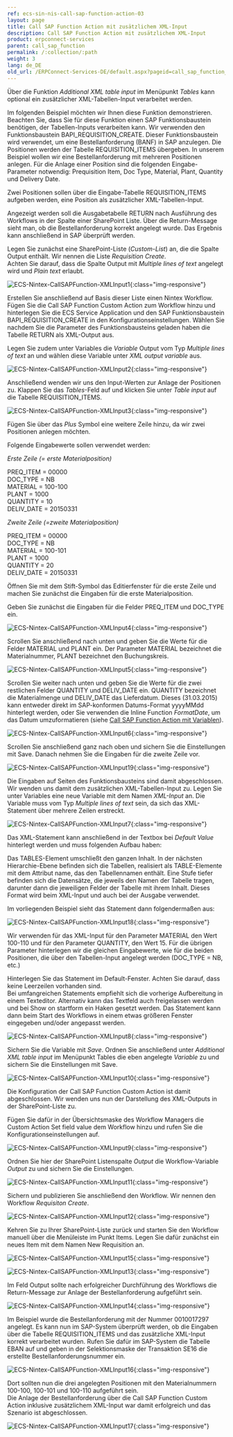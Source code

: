 ```yaml
---
ref: ecs-sin-nis-call-sap-function-action-03
layout: page
title: Call SAP Function Action mit zusätzlichem XML-Input
description: Call SAP Function Action mit zusätzlichem XML-Input
product: erpconnect-services
parent: call_sap_function
permalink: /:collection/:path
weight: 3
lang: de_DE
old_url: /ERPConnect-Services-DE/default.aspx?pageid=call_sap_function_mit_zus_tzlichem_xml_input
---
```


Über die Funktion *Additional XML table input* im Menüpunkt *Tables* kann optional ein zusätzlicher 
XML-Tabellen-Input verarbeitet werden.

Im folgenden Beispiel möchten wir Ihnen diese Funktion demonstrieren. Beachten Sie, dass Sie für diese Funktion einen SAP 
Funktionsbaustein benötigen, der Tabellen-Inputs verarbeiten kann. Wir verwenden den Funktionsbaustein BAPI_REQUISITION_CREATE. 
Dieser Funktionsbaustein wird verwendet, um eine Bestellanforderung (BANF) in SAP anzulegen. Die Positionen werden der Tabelle 
REQUISITION_ITEMS übergeben. In unserem Beispiel wollen wir eine Bestellanforderung mit mehreren Positionen anlegen. 
Für die Anlage einer Position sind die folgenden Eingabe-Parameter notwendig: Prequisition Item, Doc Type, Material, Plant, Quantity und Delivery Date.

Zwei Positionen sollen über die Eingabe-Tabelle REQUISITION_ITEMS aufgeben werden, eine Position als zusätzlicher XML-Tabellen-Input. 

Angezeigt werden soll die Ausgabetabelle RETURN nach Ausführung des Workflows in der Spalte einer SharePoint Liste. Über die Return-Message 
sieht man, ob die Bestellanforderung korrekt angelegt wurde. Das Ergebnis kann anschließend in SAP überprüft werden.  

Legen Sie zunächst eine SharePoint-Liste (*Custom-List*) an, die die Spalte Output enthält. Wir nennen die Liste *Requisition Create*. <br>
Achten Sie darauf, dass die Spalte Output mit *Multiple lines of text* angelegt wird und *Plain text* erlaubt.

![ECS-Nintex-CallSAPFunction-XMLInput1](/img/content/ECS-Nintex-CallSAPFunction-XMLInput1.png){:class="img-responsive"}

Erstellen Sie anschließend auf Basis dieser Liste einen Nintex Workflow. Fügen Sie die Call SAP Function Custom Action zum Workflow 
hinzu und hinterlegen Sie die ECS Service Application und den SAP Funktionsbaustein BAPI_REQUISITION_CREATE in den 
Konfigurationseinstellungen. Wählen Sie nachdem Sie die Parameter des Funktionsbausteins geladen haben die Tabelle RETURN als XML-Output aus.  

Legen Sie zudem unter Variables die *Variable* Output vom Typ *Multiple lines of text* an und wählen diese Variable unter *XML output variable* aus. 

![ECS-Nintex-CallSAPFunction-XMLInput2](/img/content/ECS-Nintex-CallSAPFunction-XMLInput2.png){:class="img-responsive"}

Anschließend wenden wir uns den Input-Werten zur Anlage der Positionen zu. Klappen Sie das *Tables*-Feld auf und klicken Sie unter *Table input* auf die Tabelle REQUISITION_ITEMS.

![ECS-Nintex-CallSAPFunction-XMLInput3](/img/content/ECS-Nintex-CallSAPFunction-XMLInput3.png){:class="img-responsive"}

Fügen Sie über das *Plus* Symbol eine weitere Zeile hinzu, da wir zwei Positionen anlegen möchten. 

Folgende Eingabewerte sollen verwendet werden:

*Erste Zeile (= erste Materialposition)*

PREQ_ITEM = 00000<br>
DOC_TYPE = NB <br>
MATERIAL = 100-100<br>
PLANT = 1000<br>
QUANTITY = 10<br>
DELIV_DATE = 20150331<br>

*Zweite Zeile (=zweite Materialposition)* 

PREQ_ITEM = 00000<br>
DOC_TYPE = NB<br>
MATERIAL = 100-101<br>
PLANT = 1000<br>
QUANTITY = 20<br>
DELIV_DATE = 20150331<br>

Öffnen Sie mit dem Stift-Symbol das Editierfenster für die erste Zeile und machen Sie zunächst die Eingaben für die erste Materialposition.

Geben Sie zunächst die Eingaben für die Felder PREQ_ITEM und DOC_TYPE ein.

![ECS-Nintex-CallSAPFunction-XMLInput4](/img/content/ECS-Nintex-CallSAPFunction-XMLInput4.png){:class="img-responsive"}

Scrollen Sie anschließend nach unten und geben Sie die Werte für die Felder  MATERIAL und PLANT ein. Der Parameter 
MATERIAL bezeichnet die Materialnummer, PLANT bezeichnet den Buchungskreis.

![ECS-Nintex-CallSAPFunction-XMLInput5](/img/content/ECS-Nintex-CallSAPFunction-XMLInput5.png){:class="img-responsive"}

Scrollen Sie weiter nach unten und geben Sie die Werte für die zwei restlichen Felder QUANTITY und DELIV_DATE ein. 
QUANTITY bezeichnet die Materialmenge und DELIV_DATE das Lieferdatum. Dieses (31.03.2015) kann entweder direkt im SAP-konformen Datums-Format yyyyMMdd hinterlegt werden, oder Sie verwenden die Inline Function *FormatDate*, um das Datum umzuformatieren (siehe [Call SAP Function Action mit Variablen](./call_sap_function_action_in_einem_workflow)).  

![ECS-Nintex-CallSAPFunction-XMLInput6](/img/content/ECS-Nintex-CallSAPFunction-XMLInput6.png){:class="img-responsive"}

Scrollen Sie anschließend ganz nach oben und sichern Sie die Einstellungen mit Save. Danach nehmen Sie die Eingaben für die zweite Zeile vor. 

![ECS-Nintex-CallSAPFunction-XMLInput19](/img/content/ECS-Nintex-CallSAPFunction-XMLInput19.png){:class="img-responsive"}

Die Eingaben auf Seiten des Funktionsbausteins sind damit abgeschlossen. Wir wenden uns damit dem zusätzlichen XML-Tabellen-Input zu. 
Legen Sie unter Variables eine neue Variable mit dem Namen *XML-Input* an. Die Variable muss vom Typ *Multiple lines of text* sein, da 
sich das XML-Statement über mehrere Zeilen erstreckt. 

![ECS-Nintex-CallSAPFunction-XMLInput7](/img/content/ECS-Nintex-CallSAPFunction-XMLInput7.png){:class="img-responsive"}

Das XML-Statement kann anschließend in der Textbox bei *Default Value* hinterlegt werden und muss folgenden Aufbau haben:

Das TABLES-Element umschließt den ganzen Inhalt. In der nächsten Hierarchie-Ebene befinden sich die Tabellen, realisiert als 
TABLE-Elemente mit dem Attribut name, das den Tabellennamen enthält. Eine Stufe tiefer befinden sich die Datensätze, die 
jeweils den Namen der Tabelle tragen, darunter dann die jeweiligen Felder der Tabelle mit ihrem Inhalt.
Dieses Format wird beim XML-Input und auch bei der Ausgabe verwendet.

Im vorliegenden Beispiel sieht das Statement dann folgendermaßen aus:

![ECS-Nintex-CallSAPFunction-XMLInput18](/img/content/ECS-Nintex-CallSAPFunction-XMLInput18.png){:class="img-responsive"}

Wir verwenden für das XML-Input für den Parameter MATERIAL den Wert 100-110 und für den Parameter QUANTITY, 
den Wert 15. Für die übrigen Parameter hinterlegen wir die gleichen Eingabewerte, wie für die beiden Positionen, die 
über den Tabellen-Input angelegt werden (DOC_TYPE = NB, etc.) 

Hinterlegen Sie das Statement im Default-Fenster. Achten Sie darauf, dass keine Leerzeilen vorhanden sind. <br>
Bei umfangreichen Statements empfiehlt sich die vorherige Aufbereitung in einem Texteditor. Alternativ kann das Textfeld 
auch freigelassen werden und bei Show on startform ein Haken gesetzt werden. Das Statement kann dann beim Start des
Workflows in einem etwas größeren Fenster eingegeben und/oder angepasst werden.  


![ECS-Nintex-CallSAPFunction-XMLInput8](/img/content/ECS-Nintex-CallSAPFunction-XMLInput8.png){:class="img-responsive"}

Sichern Sie die Variable mit *Save*. Ordnen Sie anschließend unter *Additional XML table input* im Menüpunkt Tables die eben angelegte *Variable* 
zu und sichern Sie die Einstellungen mit Save. 

![ECS-Nintex-CallSAPFunction-XMLInput10](/img/content/ECS-Nintex-CallSAPFunction-XMLInput10.png){:class="img-responsive"}

Die Konfiguration der Call SAP Function Custom Action ist damit abgeschlossen. Wir wenden uns nun der Darstellung des XML-Outputs 
in der SharePoint-Liste zu.

Fügen Sie dafür in der Übersichtsmaske des Workflow Managers die Custom Action Set field value dem Workflow hinzu und rufen Sie 
die Konfigurationseinstellungen auf. 

![ECS-Nintex-CallSAPFunction-XMLInput9](/img/content/ECS-Nintex-CallSAPFunction-XMLInput9.png){:class="img-responsive"}

Ordnen Sie hier der SharePoint Listenspalte *Output* die Workflow-Variable *Output* zu und sichern Sie die Einstellungen.

![ECS-Nintex-CallSAPFunction-XMLInput11](/img/content/ECS-Nintex-CallSAPFunction-XMLInput11.png){:class="img-responsive"}

Sichern und publizieren Sie anschließend den Workflow. Wir nennen den Workflow *Requisiton Create*.

![ECS-Nintex-CallSAPFunction-XMLInput12](/img/content/ECS-Nintex-CallSAPFunction-XMLInput12.png){:class="img-responsive"}

Kehren Sie zu Ihrer SharePoint-Liste zurück und starten Sie den Workflow manuell über die Menüleiste im Punkt Items. 
Legen Sie dafür zunächst ein neues Item mit dem Namen New Requisition an. 

![ECS-Nintex-CallSAPFunction-XMLInput15](/img/content/ECS-Nintex-CallSAPFunction-XMLInput15.png){:class="img-responsive"}

![ECS-Nintex-CallSAPFunction-XMLInput13](/img/content/ECS-Nintex-CallSAPFunction-XMLInput13.png){:class="img-responsive"}

Im Feld Output sollte nach erfolgreicher Durchführung des Workflows die Return-Message zur Anlage der 
Bestellanforderung aufgeführt sein.

![ECS-Nintex-CallSAPFunction-XMLInput14](/img/content/ECS-Nintex-CallSAPFunction-XMLInput14.png){:class="img-responsive"}

Im Beispiel wurde die Bestellanforderung mit der Nummer 0010017297 angelegt. Es kann nun im SAP-System überprüft werden, 
ob die Eingaben über die Tabelle REQUISITION_ITEMS und das zusätzliche XML-Input korrekt verarbeitet wurden. Rufen Sie 
dafür im SAP-System die Tabelle EBAN auf und geben in der Selektionsmaske der Transaktion SE16 die erstellte 
Bestellanforderungsnummer ein. 


![ECS-Nintex-CallSAPFunction-XMLInput16](/img/content/ECS-Nintex-CallSAPFunction-XMLInput16.png){:class="img-responsive"} 
            

Dort sollten nun die drei angelegten Positionen mit den Materialnummern 100-100, 100-101 und 100-110 aufgeführt sein.<br> 
Die Anlage der Bestellanforderung über die Call SAP Function Custom Action inklusive zusätzlichem XML-Input war damit erfolgreich
und das Szenario ist abgeschlossen. 


![ECS-Nintex-CallSAPFunction-XMLInput17](/img/content/ECS-Nintex-CallSAPFunction-XMLInput17.png){:class="img-responsive"}